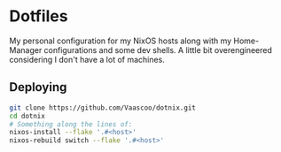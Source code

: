 # Dotfiles
My personal configuration for my NixOS hosts along with my Home-Manager configurations and some dev shells.
A little bit overengineered considering I don't have a lot of machines.

## Deploying
```sh
git clone https://github.com/Vaascoo/dotnix.git
cd dotnix
# Something along the lines of:
nixos-install --flake '.#<host>'
nixos-rebuild switch --flake '.#<host>'
```

